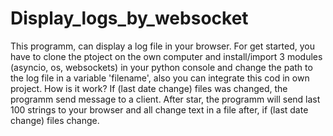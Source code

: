 # Display_logs_by_websocket

This programm, can display a log file in your browser. 
For get started, you have to clone the ptoject on the own computer and install/import 3 modules (asyncio, os, websockets) in your python console
and change the path to the log file in a variable 'filename', also you can integrate this cod in own project.
How is it work? If (last date change) files was changed, the programm send message to a client. After star, the programm will send last 100 strings
to your browser and all change text in a file after, if (last date change) files change.
